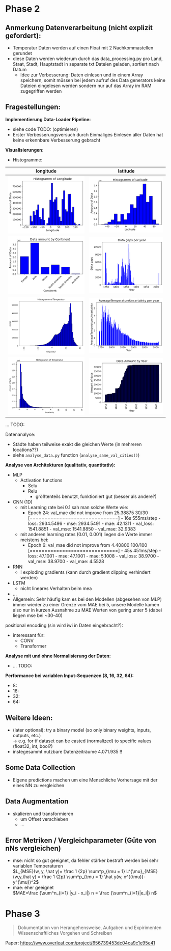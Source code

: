# Phase 2

## Anmerkung Datenverarbeitung (nicht explizit gefordert):
- Temperatur Daten werden auf einen Float mit 2 Nachkommastellen gerundet
- diese Daten werden wiederum durch das data_processing.py pro Land, Staat, Stadt, Hauptstadt in separate txt Dateien geladen, sortiert nach Datum
  - Idee zur Verbesserung: Daten einlesen und in einem Array speichern, somit müssen bei jedem aufruf des Data generators keine Dateien eingelesen werden sondern nur auf das Array im RAM zugegriffen werden

## Fragestellungen:

**Implementierung Data-Loader Pipeline:**
- siehe code TODO: (optimieren)
- Erster Verbesserungsversuch durch Einmaliges Einlesen aller Daten hat keine erkennbare Verbesserung gebracht

**Visualisierungen:**

- Histogramme:

| longitude | latitude |
| -- | -- |
| ![longitude histogramm](.\\histograms\\Longitude.png) | ![latitude histogramm](.\\histograms\\Latitude.png) |
| ![Continents](.\\histograms\\Continents.png) | ![Gaps in Data](.\\histograms\\Data_gaps.png) |
| ![Temperatur](.\\histograms\\Temperatur.png) | ![Uncertainty over years](.\\histograms\\Uncertainty_per_year.png) |
| ![Uncertainty](.\\histograms\\Uncertainty.png) | ![Years](.\\histograms\\Years.png) |
... TODO:

Datenanalyse:
- Städte haben teilweise exakt die gleichen Werte (in mehreren locations??)
- siehe ```analyse_data.py``` function (```analyse_same_val_cities()```)

**Analyse von Architekturen (qualitativ, quantitativ):**
- MLP
  - Activation functions
    - Selu
    - Relu
      - größtenteils benutzt, funktioniert gut (besser als andere?)
- CNN (1D)
  - mit Learning rate bei 0.1 sah man solche Werte wie:
    - Epoch 24: val_mae did not improve from 25.38875
      30/30 [==============================] - 16s 555ms/step - loss: 2934.5496 - mse: 2934.5491 - mae: 42.1311 - val_loss: 1541.8851 - val_mse: 1541.8850 - val_mae: 32.9383
  - mit anderen learning rates (0.01, 0.001) liegen die Werte immer meistens bei: 
    - Epoch 6: val_mae did not improve from 4.40800
      100/100 [==============================] - 45s 451ms/step - loss: 47.1001 - mse: 47.1001 - mae: 5.1008 - val_loss: 38.9700 - val_mse: 38.9700 - val_mae: 4.5528
- RNN
  - ! exploding gradients (kann durch gradient clipping verhindert werden)
- LSTM
  - nicht lineares Verhalten beim mea
- ...
- Allgemein:
  Sehr häufig kam es bei den Modellen (abgesehen von MLP) immer wieder zu einer Grenze vom MAE bei 5, unsere Modelle kamen also nur in kurzen Ausnahme zu MAE Werten von gering unter 5 (dabei liegen mse bei ~30-40)

positional encoding (sin wird iwi in Daten eingebracht?):
- interessant für:
  - CONV
  - Transformer

**Analyse mit und ohne Normalisierung der Daten:**
- ... TODO:

**Performance bei variablen Input-Sequenzen (8, 16, 32, 64):**
- 8:
- 16:
- 32:
- 64:



## Weitere Ideen:
- (later optional): try a binary model (so only binary weights, inputs, outputs, etc.)  
    -> e.g. for tf dataset can be casted (normalized) to specific values (float32, int, bool?)
- instegesammt nutzbare Datenzeiträume 4.071.935 !!

## Some Data Collection
- Eigene predictions machen um eine Menschliche Vorhersage mit der eines NN zu vergleichen

## Data Augmentation
- skalieren und transformieren
  - um Offset verschieben
  - ...

## Error Metriken / Vergleichparameter (Güte von nNs vergleichen)
- mse: nicht so gut geeignet, da fehler stärker bestraft werden bei sehr variablen Temperaturen  
  $L_{MSE}(w, y, \hat y)= \frac 1 {2p} \sum^p_{\mu = 1} L^{\mu}_{MSE}(w,y,\hat y) = \frac 1 {2p} \sum^p_{\mu = 1} \hat y(w, x^{(\mu)}-y^{\mu})^2$
- mae: eher geeignet  
  $MAE=\frac {\sum^n_{i=1} |y_i - x_i|} n = \frac {\sum^n_{i=1}|e_i|} n$

# Phase 3
> Dokumentation von Herangehensweise, Aufgaben und Expirimenten
> Wissenschaftliches Vorgehen und Schreiben






Paper: https://www.overleaf.com/project/656739453dc04ca9c1e95e41